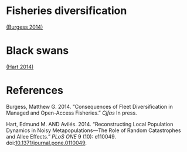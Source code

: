 # Fisheries diversification

[(Burgess 2014)](notes/burgess2014.md)

# Black swans

[(Hart 2014)](notes/hart2014.md)

# References

Burgess, Matthew G. 2014. “Consequences of Fleet Diversification in Managed and Open-Access Fisheries.” *Cjfas* In press.

Hart, Edmund M. AND Avil<span>é</span>s. 2014. “Reconstructing Local Population Dynamics in Noisy Metapopulations—The Role of Random Catastrophes and Allee Effects.” *PLoS ONE* 9 (10): e110049. doi:[10.1371/journal.pone.0110049](http://dx.doi.org/10.1371/journal.pone.0110049).



